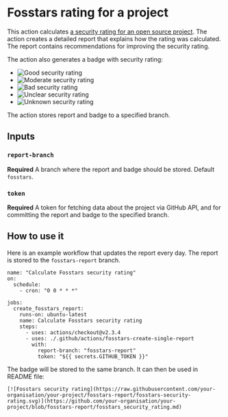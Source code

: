 # Fosstars rating for a project

This action calculates [a security rating for an open source project](https://sap.github.io/fosstars-rating-core/oss_security_rating.html).
The action creates a detailed report that explains how the rating was calculated.
The report contains recommendations for improving the security rating.

The action also generates a badge with security rating:

*  ![Good security rating](https://github.com/artem-smotrakov/fosstars-rating-core/blob/fosstars-single-report-action/.github/actions/fosstars-create-single-report/images/security-fosstars-good.svg)
*  ![Moderate security rating](https://github.com/artem-smotrakov/fosstars-rating-core/blob/fosstars-single-report-action/.github/actions/fosstars-create-single-report/images/security-fosstars-moderate.svg)
*  ![Bad security rating](https://github.com/artem-smotrakov/fosstars-rating-core/blob/fosstars-single-report-action/.github/actions/fosstars-create-single-report/images/security-fosstars-bad.svg)
*  ![Unclear security rating](https://github.com/artem-smotrakov/fosstars-rating-core/blob/fosstars-single-report-action/.github/actions/fosstars-create-single-report/images/security-fosstars-unclear.svg)
*  ![Unknown security rating](https://github.com/artem-smotrakov/fosstars-rating-core/blob/fosstars-single-report-action/.github/actions/fosstars-create-single-report/images/security-fosstars-unknown.svg)

The action stores report and badge to a specified branch.

## Inputs

### `report-branch`

**Required** A branch where the report and badge should be stored. Default `fosstars`.

### `token`

**Required** A token for fetching data about the project via GitHub API,
and for committing the report and badge to the specified branch.

## How to use it

Here is an example workflow that updates the report every day.
The report is stored to the `fosstars-report` branch.

```
name: "Calculate Fosstars security rating"
on:
  schedule:
    - cron: "0 0 * * *"

jobs:
  create_fosstars_report:
    runs-on: ubuntu-latest
    name: Calculate Fosstars security rating
    steps:
      - uses: actions/checkout@v2.3.4
      - uses: ./.github/actions/fosstars-create-single-report
        with:
          report-branch: "fosstars-report"
          token: "${{ secrets.GITHUB_TOKEN }}"
```

The badge will be stored to the same branch. It can then be used in README file:

```
[![Fosstars security rating](https://raw.githubusercontent.com/your-organisation/your-project/fosstars-report/fosstars-security-rating.svg)](https://github.com/your-organisation/your-project/blob/fosstars-report/fosstars_security_rating.md)
```
